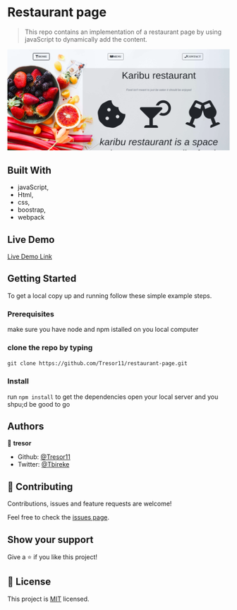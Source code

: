 # Restaurant page

> This repo contains an implementation of a restaurant page by using javaScript to dynamically add the content.

![screenshot](./shoot.png)

## Built With

- javaScript,
- Html,
- css,
- boostrap,
- webpack

## Live Demo

[Live Demo Link](https://rawcdn.githack.com/Tresor11/restaurant-page/5ab887e9602a058ee75b59fb28457f789ac70959/dist/index.html)


## Getting Started

To get a local copy up and running follow these simple example steps.

### Prerequisites
make sure you have node and npm istalled on you local computer
### clone the repo by typing
```git clone https://github.com/Tresor11/restaurant-page.git```
### Install
run 
```npm install```
to get the dependencies
open your local server and you shpu;d be good to go

## Authors

👤 **tresor**

- Github: [@Tresor11](https://github.com/Tresor11)
- Twitter: [@Tbireke](https://twitter.com/Tbireke)

## 🤝 Contributing

Contributions, issues and feature requests are welcome!

Feel free to check the [issues page](issues/).

## Show your support

Give a ⭐️ if you like this project!

## 📝 License

This project is [MIT](lic.url) licensed.
